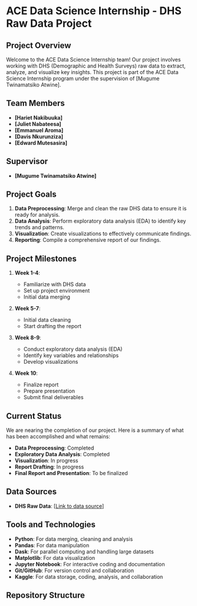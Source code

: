 # ACE Data Science Internship - DHS Raw Data Project

## Project Overview

Welcome to the ACE Data Science Internship team! Our project involves working with DHS (Demographic and Health Surveys) raw data to extract, analyze, and visualize key insights. This project is part of the ACE Data Science Internship program under the supervision of [Mugume Twinamatsiko Atwine].

## Team Members

- **[Hariet Nakibuuka]** 
- **[Juliet Nabateesa]** 
- **[Emmanuel Aroma]** 
- **[Davis Nkurunziza]** 
- **[Edward Mutesasira]** 

## Supervisor

- **[Mugume Twinamatsiko Atwine]**

## Project Goals

1. **Data Preprocessing**: Merge and clean the raw DHS data to ensure it is ready for analysis.
2. **Data Analysis**: Perform exploratory data analysis (EDA) to identify key trends and patterns.
3. **Visualization**: Create visualizations to effectively communicate findings.
4. **Reporting**: Compile a comprehensive report of our findings.

## Project Milestones

1. **Week 1-4**: 
   - Familiarize with DHS data
   - Set up project environment
   - Initial data merging

2. **Week 5-7**:
   - Initial data cleaning
   - Start drafting the report

3. **Week 8-9**:
   - Conduct exploratory data analysis (EDA) 
   - Identify key variables and relationships
   - Develop visualizations

4. **Week 10**:
   - Finalize report
   - Prepare presentation
   - Submit final deliverables

## Current Status

We are nearing the completion of our project. Here is a summary of what has been accomplished and what remains:

- **Data Preprocessing**: Completed
- **Exploratory Data Analysis**: Completed
- **Visualization**: In progress
- **Report Drafting**: In progress
- **Final Report and Presentation**: To be finalized

## Data Sources

- **DHS Raw Data**: [[Link to data source](https://github.com/edimate/ACE-data-science-internship-project/blob/main/dhs_data.zip)]

## Tools and Technologies

- **Python**: For data merging, cleaning and analysis
- **Pandas**: For data manipulation
- **Dask**: For parallel computing and handling large datasets
- **Matplotlib**: For data visualization
- **Jupyter Notebook**: For interactive coding and documentation
- **Git/GitHub**: For version control and collaboration
- **Kaggle**: For data storage, coding, analysis, and collaboration

## Repository Structure

